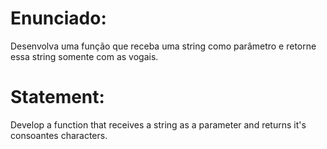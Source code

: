# Enunciado:

Desenvolva uma função que receba uma string como parâmetro e retorne essa string somente com as vogais.

# Statement:

Develop a function that receives a string as a parameter and returns it's consoantes characters.
